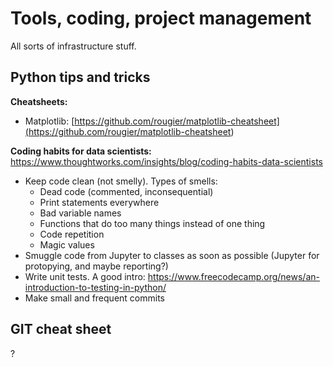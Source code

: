 # Tools, coding, project management
All sorts of infrastructure stuff.

## Python tips and tricks

**Cheatsheets:**
* Matplotlib: [https://github.com/rougier/matplotlib-cheatsheet](<https://github.com/rougier/matplotlib-cheatsheet>)

**Coding habits for data scientists:**
https://www.thoughtworks.com/insights/blog/coding-habits-data-scientists
* Keep code clean (not smelly). Types of smells:
    * Dead code (commented, inconsequential)
    * Print statements everywhere
    * Bad variable names
    * Functions that do too many things instead of one thing
    * Code repetition
    * Magic values
* Smuggle code from Jupyter to classes as soon as possible (Jupyter for protopying, and maybe reporting?)
* Write unit tests. A good intro: 
https://www.freecodecamp.org/news/an-introduction-to-testing-in-python/
* Make small and frequent commits

## GIT cheat sheet

?